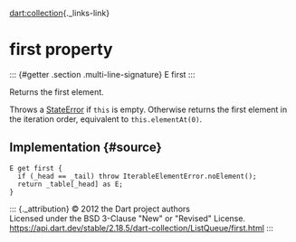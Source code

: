 [dart:collection](../../dart-collection/dart-collection-library){._links-link}

first property
==============

::: {#getter .section .multi-line-signature}
E first
:::

Returns the first element.

Throws a [StateError](../../dart-core/stateerror-class) if `this` is
empty. Otherwise returns the first element in the iteration order,
equivalent to `this.elementAt(0)`.

Implementation {#source}
--------------

``` {.language-dart data-language="dart"}
E get first {
  if (_head == _tail) throw IterableElementError.noElement();
  return _table[_head] as E;
}
```

::: {._attribution}
© 2012 the Dart project authors\
Licensed under the BSD 3-Clause \"New\" or \"Revised\" License.\
<https://api.dart.dev/stable/2.18.5/dart-collection/ListQueue/first.html>
:::
